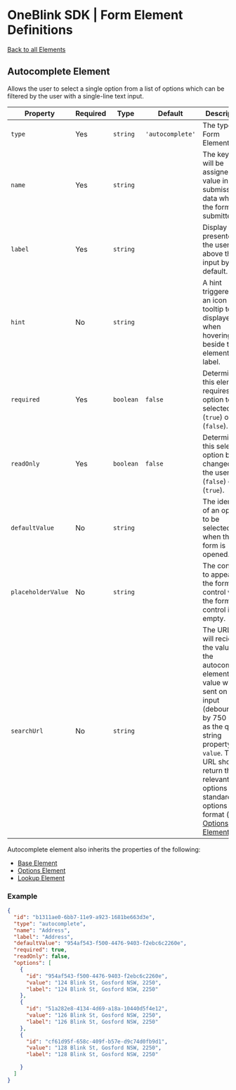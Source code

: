 # OneBlink SDK | Form Element Definitions

[Back to all Elements](./README.md)

## Autocomplete Element

Allows the user to select a single option from a list of options which can be filtered by the user with a single-line text input.

| Property           | Required | Type      | Default          | Description                                                                                                                                                                                                                                                                                |
| ------------------ | -------- | --------- | ---------------- | ------------------------------------------------------------------------------------------------------------------------------------------------------------------------------------------------------------------------------------------------------------------------------------------ |
| `type`             | Yes      | `string`  | `'autocomplete'` | The type of Form Element.                                                                                                                                                                                                                                                                  |
| `name`             | Yes      | `string`  |                  | The key that will be assigned a value in the submission data when the form is submitted.                                                                                                                                                                                                   |
| `label`            | Yes      | `string`  |                  | Display text presented to the user above the input by default.                                                                                                                                                                                                                             |
| `hint`             | No       | `string`  |                  | A hint triggered by an icon tooltip to be displayed when hovering beside the element label.                                                                                                                                                                                                |
| `required`         | Yes      | `boolean` | `false`          | Determine if this element requires an option to be selected (`true`) or not (`false`).                                                                                                                                                                                                     |
| `readOnly`         | Yes      | `boolean` | `false`          | Determine if this selected option be changed by the user (`false`) or not (`true`).                                                                                                                                                                                                        |
| `defaultValue`     | No       | `string`  |                  | The identifier of an option to be selected when the form is opened.                                                                                                                                                                                                                        |
| `placeholderValue` | No       | `string`  |                  | The content to appear in the form control when the form control is empty.                                                                                                                                                                                                                  |
| `searchUrl`        | No       | `string`  |                  | The URL that will recieve the value of the autocomplete element. The value will be sent on user input (debounced by 750 ms) as the query string property `value`. This URL should return the relevant options in our standard options format (see [Options Element](./options-element.md)) |

Autocomplete element also inherits the properties of the following:

- [Base Element](./base-element.md)
- [Options Element](./options-element.md)
- [Lookup Element](./lookup-element.md)

### Example

```JSON
{
  "id": "b1311ae0-6bb7-11e9-a923-1681be663d3e",
  "type": "autocomplete",
  "name": "Address",
  "label": "Address",
  "defaultValue": "954af543-f500-4476-9403-f2ebc6c2260e",
  "required": true,
  "readOnly": false,
  "options": [
    {
      "id": "954af543-f500-4476-9403-f2ebc6c2260e",
      "value": "124 Blink St, Gosford NSW, 2250",
      "label": "124 Blink St, Gosford NSW, 2250"
    },
    {
      "id": "51a282e8-4134-4d69-a18a-10440d5f4e12",
      "value": "126 Blink St, Gosford NSW, 2250",
      "label": "126 Blink St, Gosford NSW, 2250"
    },
    {
      "id": "cf61d95f-658c-409f-b57e-d9c74d0fb9d1",
      "value": "128 Blink St, Gosford NSW, 2250",
      "label": "128 Blink St, Gosford NSW, 2250"

    }
  ]
}
```
